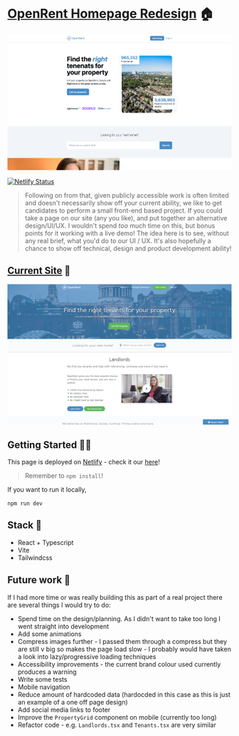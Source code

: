 # [OpenRent Homepage Redesign](https://openrent-homepage-redesign.netlify.app/) 🏠

![Screenshot of my redesign](./files/screenshot-new.png)

[![Netlify Status](https://api.netlify.com/api/v1/badges/3ed340ae-678d-48af-a77f-1bfab7402b37/deploy-status)](https://app.netlify.com/sites/openrent-homepage-redesign/deploys)

> Following on from that, given publicly accessible work is often limited and doesn't necessarily show off your current ability, we like to get candidates to perform a small front-end based project. If you could take a page on our site (any you like), and put together an alternative design/UI/UX. I wouldn't spend _too_ much time on this, but bonus points for it working with a live demo! The idea here is to see, without any real brief, what you'd do to our UI / UX. It's also hopefully a chance to show off technical, design and product development ability!

## [Current Site](https://openrent.co.uk) 📆

![Screenshot of the current site](./files/screenshot-old.png)

## Getting Started 🏃‍♂️

This page is deployed on [Netlify](https://www.netlify.com/) - check it our [here](https://openrent-homepage-redesign.netlify.app/)!

> Remember to `npm install`!

If you want to run it locally,

```
npm run dev
```

## Stack 🍔

- React + Typescript
- Vite
- Tailwindcss

## Future work 🔮

If I had more time or was really building this as part of a real project there are several things I would try to do:

- Spend time on the design/planning. As I didn't want to take too long I went straight into development
- Add some animations
- Compress images further - I passed them through a compress but they are still v big so makes the page load slow - I probably would have taken a look into lazy/progressive loading techniques
- Accessibility improvements - the current brand colour used currently produces a warning
- Write some tests
- Mobile navigation
- Reduce amount of hardcoded data (hardocded in this case as this is just an example of a one off page design)
- Add social media links to footer
- Improve the `PropertyGrid` component on mobile (currently too long)
- Refactor code - e.g. `Landlords.tsx` and `Tenants.tsx` are very similar
